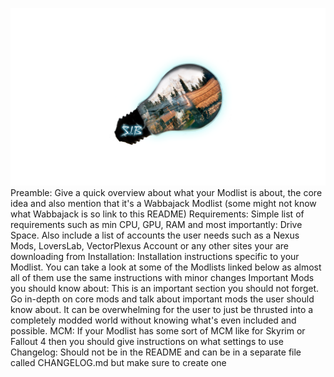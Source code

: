 
![alt text](splash.png)
Preamble: Give a quick overview about what your Modlist is about, the core idea and also mention that it's a Wabbajack Modlist (some might not know what Wabbajack is so link to this README)
Requirements: Simple list of requirements such as min CPU, GPU, RAM and most importantly: Drive Space. Also include a list of accounts the user needs such as a Nexus Mods, LoversLab, VectorPlexus Account or any other sites your are downloading from
Installation: Installation instructions specific to your Modlist. You can take a look at some of the Modlists linked below as almost all of them use the same instructions with minor changes
Important Mods you should know about: This is an important section you should not forget. Go in-depth on core mods and talk about important mods the user should know about. It can be overwhelming for the user to just be thrusted into a completely modded world without knowing what's even included and possible.
MCM: If your Modlist has some sort of MCM like for Skyrim or Fallout 4 then you should give instructions on what settings to use
Changelog: Should not be in the README and can be in a separate file called CHANGELOG.md but make sure to create one
